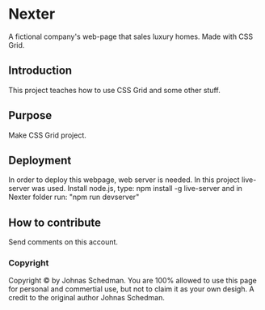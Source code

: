 # Nexter
A fictional company's web-page that sales luxury homes. Made with CSS Grid.

## Introduction

This project teaches how to use CSS Grid and some other stuff.

## Purpose

Make CSS Grid project.

## Deployment

In order to deploy this webpage, web server is needed. In this project live-server was used.
Install node.js, type: npm install -g live-server and in Nexter folder run: "npm run devserver"

## How to contribute

Send comments on this account.

### Copyright
Copyright © by Johnas Schedman. 
You are 100% allowed to use this page for personal and commertial use, 
but not to claim it as your own desigh. 
A credit to the original author Johnas Schedman.

